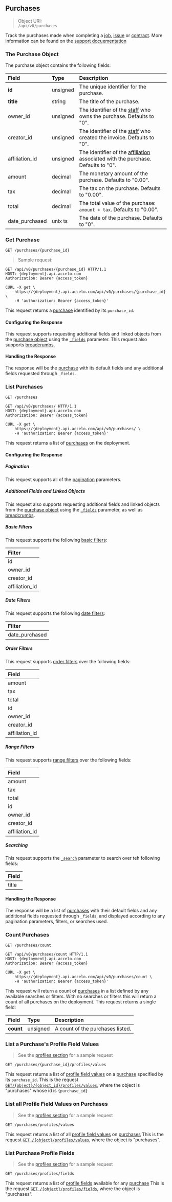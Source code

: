## Purchases

> Object URI:  
`/api/v0/purchases`

Track the purchases made when completing a [job](#jobs-projects), [issue](#issues) or [contract](#contracts). More
information can be found on the [support docuementation](#https://www.accelo.com/resources/help/guides/settings-and-configuration-guide/modules/purchases/)

### The Purchase Object
The purchase object contains the following fields:

| Field | Type | Description |
|:-|:-|:-|
| **id** | unsigned | The unique identifier for the purchase. |
| **title** | string | The title of the purchase. |
| owner_id | unsigned | The identifier of the [staff](#staff) who owns the purchase. Defaults to "0". |
| creator_id | unsigned | The identifier of the [staff](#staff) who created the invoice. Defaults to "0". |
| affiliation_id | unsigned | The identifier of the [affiliation](#affiliations) associated with the purchase. Defaults to "0". |
| amount  | decimal | The monetary amount of the purchase. Defaults to "0.00".|
| tax | decimal | The tax on the purchase. Defaults to "0.00". |
| total | decimal | The total value of the purchase: `amount + tax`. Defaults to "0.00". |
| date_purchased | unix ts | The date of the purchase. Defaults to "0". |







### Get Purchase
`GET /purchases/{purchase_id}`
> Sample request:

```http
GET /api/v0/purchases/{purchase_id} HTTP/1.1
HOST: {deployment}.api.accelo.com
Authorization: Bearer {access_token}
```

```shell
CURL -X get \
    https://{deployment}.api.accelo.com/api/v0/purchases/{purchase_id} \
    -H 'authorization: Bearer {access_token}'
```

This request returns a [purchase](#the-purchase-object) identified by its `purchase_id`.


#### Configuring the Response

This request supports requesting additional fields and linked objects from the [purchase object](#the-purchase-object)
using the [`_fields`](#configuring-the-response-fields) parameter. This request also supports 
[breadcrumbs](#configuring-the-response-breadcrumbs).


#### Handling the Response

The response will be the [purchase](#the-purchase-object) with its default fields and any additional fields
requested through `_fields`.






### List Purchases
`GET /purchases`

```http
GET /api/v0/purchases/ HTTP/1.1
HOST: {deployment}.api.accelo.com
Authorization: Bearer {access_token}
```

```shell
CURL -X get \
    https://{deployment}.api.accelo.com/api/v0/purchases/ \
    -H 'authorization: Bearer {access_token}'
```

This request returns a list of [purchases](#the-purchase-object) on the deployment.


#### Configuring the Response

##### Pagination

This request supports all of the [pagination](#configuring-the-response-pagination) parameters.


##### Additional Fields and Linked Objects

This request also supports requesting additional fields and linked objects from the [purchase object](#the-purchase-object) 
using the [`_fields`](#configuring-the-response-fields) parameter, as well as  [breadcrumbs](#configuring-the-response-breadcrumbs).


##### Basic Filters

This request supports the following [basic filters](#filters-basic-filters):

| Filter |
|:-|
| id |
| owner_id |
| creator_id |
| affiliation_id |


##### Date Filters

This request supports the following [date filters](#filters-date-filters):

| Filter |
|:-|
| date_purchased |


##### Order Filters

This request supports [order filters](#filters-order-filters) over the following fields:

| Field |
|:-|
| amount |
| tax |
| total |
| id |
| owner_id |
| creator_id |
| affiliation_id |


##### Range Filters

This request supports [range filters](#filters-range-filters) over the following fields:

| Field |
|:-|
| amount |
| tax |
| total |
| id |
| owner_id |
| creator_id |
| affiliation_id |


##### Searching

This request supports the [`_search`](#configuring-the-response-searching) parameter to search over teh following fields:

| Field |
|:-|
| title |


#### Handling the Response

The response will be a list of [purchases](#the-purchase-object) with their default fields and any additional fields
requested through `_fields`, and displayed according to any pagination parameters, filters, or searches used.






### Count Purchases
`GET /purchases/count`

```http
GET /api/v0/purchases/count HTTP/1.1
HOST: {deployment}.api.accelo.com
Authorization: Bearer {access_token}
```

```shell
CURL -X get \
    https://{deployment}.api.accelo.com/api/v0/purchases/count \
    -H 'authorization: Bearer {access_token}'
```

This request will return a count of [purchases](#the-purchase-object) in a list defined by any available searches or
filters. With no searches or filters this will return a count of all purchases on the deployment. This request returns a
single field:

| Field | Type | Description |
|:-|:-|:-|
| **count** | unsigned | A count of the purchases listed. |





### List a Purchase's Profile Field Values
> See the [profiles section](#retrieve-a-list-of-profile-values) for a sample request

`GET /purchases/{purchase_id}/profiles/values`

This request returns a list of [profile field values](#the-profile-value-object) on a [purchase](#the-purchase-object)
specified by its `purchase_id`. This is the request   [`GET/{object}/{object_id}/profiles/values`](#retrieve-a-list-of-profile-values), 
where the object is "purchases" whose id is `{purchase_id}`





### List all Profile Field Values on Purchases
> See the [profiles section](#list-profile-values) for a sample request

`GET /purchases/profiles/values`

This request returns a list of all [profile field values](#the-profile-value-object) on [purchases](#the-purchase-object)
This is the request [`GET /{object}/profiles/values`](#list-profile-values), where the object is "purchases".





### List Purchase Profile Fields
> See the [profiles section](#retrieve-a-list-of-profile-fields) for a sample request

`GET /purchases/profiles/fields`

This request returns a list of [profile fields](#the-profile-field-object) available for any [purchase](#the-purchase-object)
This is the request [`GET /{object}/profiles/fields`](#list-profile-fields), where the object is "purchases".
